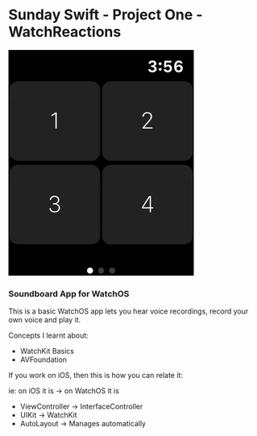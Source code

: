 # Sunday Swift - Project One - WatchReactions

![WatchRetentions](https://github.com/BuckyBoy6399/SundaySwift/blob/master/WatchReactions/watchreactions.gif)

### Soundboard App for WatchOS

This is a basic WatchOS app lets you hear voice recordings, record your own voice and play it.

Concepts I learnt about:

- WatchKit Basics
- AVFoundation

If you work on iOS, then this is how you can relate it:

ie: on iOS it is -> on WatchOS it is

- ViewController -> InterfaceController
- UIKit -> WatchKit
- AutoLayout -> Manages automatically 

